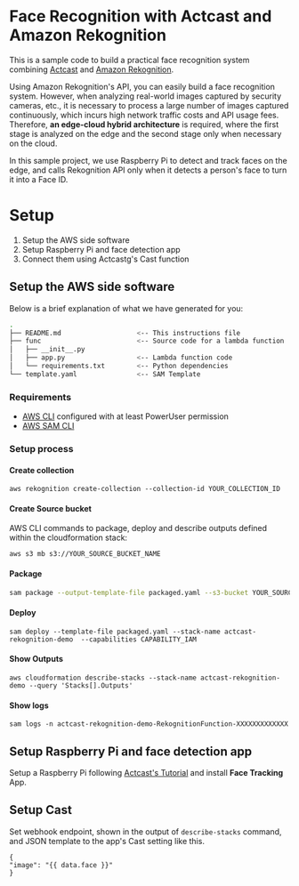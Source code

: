 # Face Recognition with Actcast and Amazon Rekognition

This is a sample code to build a practical face recognition system combining [Actcast](https://actcast.io) and [Amazon Rekognition](https://aws.amazon.com/rekognition/).

Using Amazon Rekognition's API, you can easily build a face recognition system.
However, when analyzing real-world images captured by security cameras, etc., it is necessary to process a large number of images captured continuously, which incurs high network traffic costs and API usage fees.
Therefore, **an edge-cloud hybrid architecture** is required, where the first stage is analyzed on the edge and the second stage only when necessary on the cloud.

In this sample project, we use Raspberry Pi to detect and track faces on the edge, and calls Rekognition API only when it detects a person's face to turn it into a Face ID.

# Setup

1. Setup the AWS side software
2. Setup Raspberry Pi and face detection app
3. Connect them using Actcastg's Cast function

## Setup the AWS side software

Below is a brief explanation of what we have generated for you:

```bash
.
├── README.md                   <-- This instructions file
├── func                        <-- Source code for a lambda function
│   ├── __init__.py
│   ├── app.py                  <-- Lambda function code
│   └── requirements.txt        <-- Python dependencies
└── template.yaml               <-- SAM Template
```

### Requirements

* [AWS CLI](https://aws.amazon.com/cli/) configured with at least PowerUser permission
* [AWS SAM CLI](https://aws.amazon.com/serverless/sam/)

### Setup process


#### Create collection

```
aws rekognition create-collection --collection-id YOUR_COLLECTION_ID
```


#### Create Source bucket

AWS CLI commands to package, deploy and describe outputs defined within the cloudformation stack:

```
aws s3 mb s3://YOUR_SOURCE_BUCKET_NAME

```

#### Package

```bash
sam package --output-template-file packaged.yaml --s3-bucket YOUR_SOURCE_BUCKET_NAME
```

#### Deploy

```
sam deploy --template-file packaged.yaml --stack-name actcast-rekognition-demo  --capabilities CAPABILITY_IAM
```


#### Show Outputs

```
aws cloudformation describe-stacks --stack-name actcast-rekognition-demo --query 'Stacks[].Outputs'
```


#### Show logs

```
sam logs -n actcast-rekognition-demo-RekognitionFunction-XXXXXXXXXXXXX
```

## Setup Raspberry Pi and face detection app

Setup a Raspberry Pi following [Actcast's Tutorial](https://actcast.io/docs/) and install **Face Tracking** App.

## Setup Cast

Set webhook endpoint, shown in the output of `describe-stacks` command,  and JSON template to the app's Cast setting like this.

```
{
"image": "{{ data.face }}"
}
```
